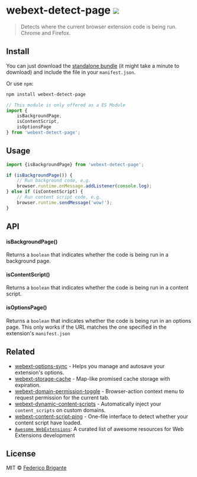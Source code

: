 # webext-detect-page [![](https://img.shields.io/npm/v/webext-detect-page.svg)](https://www.npmjs.com/package/webext-detect-page)

> Detects where the current browser extension code is being run. Chrome and Firefox.

## Install

You can just download the [standalone bundle](https://packd.fregante.now.sh/webext-detect-page@latest?name=window) (it might take a minute to download) and include the file in your `manifest.json`.

Or use `npm`:

```sh
npm install webext-detect-page
```

```js
// This module is only offered as a ES Module
import {
	isBackgroundPage,
	isContentScript,
	isOptionsPage
} from 'webext-detect-page';
```

## Usage

```js
import {isBackgroundPage} from 'webext-detect-page';

if (isBackgroundPage()) {
	// Run background code, e.g.
	browser.runtime.onMessage.addListener(console.log);
} else if (isContentScript) {
	// Run content script code, e.g.
	browser.runtime.sendMessage('wow!');
}
```

## API

#### isBackgroundPage()

Returns a `boolean` that indicates whether the code is being run in a background page.

#### isContentScript()

Returns a `boolean` that indicates whether the code is being run in a content script.

#### isOptionsPage()

Returns a `boolean` that indicates whether the code is being run in an options page. This only works if the URL matches the one specified in the extension's `manifest.json`

## Related

- [webext-options-sync](https://github.com/fregante/webext-options-sync) - Helps you manage and autosave your extension's options.
- [webext-storage-cache](https://github.com/fregante/webext-storage-cache) - Map-like promised cache storage with expiration.
- [webext-domain-permission-toggle](https://github.com/fregante/webext-domain-permission-toggle) - Browser-action context menu to request permission for the current tab.
- [webext-dynamic-content-scripts](https://github.com/fregante/webext-dynamic-content-scripts) - Automatically inject your `content_scripts` on custom domains.
- [webext-content-script-ping](https://github.com/fregante/webext-content-script-ping) - One-file interface to detect whether your content script have loaded.
- [`Awesome WebExtensions`](https://github.com/fregante/Awesome-WebExtensions): A curated list of awesome resources for Web Extensions development

## License

MIT © [Federico Brigante](https://bfred.it)
